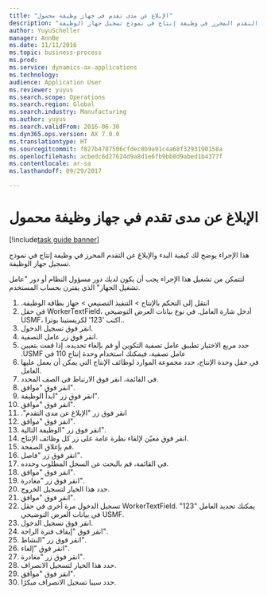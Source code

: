 ```yaml
--- 
title: "الإبلاغ عن مدى تقدم في جهاز وظيفة محمول"
description: "هذا الإجراء يوضح لك كيفية البدء والإبلاغ عن التقدم المحرز في وظيفة إنتاج في نموذج تسجيل جهاز الوظيفة."
author: YuyuScheller
manager: AnnBe
ms.date: 11/11/2016
ms.topic: business-process
ms.prod: 
ms.service: dynamics-ax-applications
ms.technology: 
audience: Application User
ms.reviewer: yuyus
ms.search.scope: Operations
ms.search.region: Global
ms.search.industry: Manufacturing
ms.author: yuyus
ms.search.validFrom: 2016-06-30
ms.dyn365.ops.version: AX 7.0.0
ms.translationtype: HT
ms.sourcegitcommit: f827b4787506cfdec8b9a91c4a68f3293190158a
ms.openlocfilehash: acbedc6d27624d9a8d1e6fb9bb0d9abed1b4377f
ms.contentlocale: ar-sa
ms.lasthandoff: 09/29/2017

---
```

# <a name="report-progress-on-a-mobile-job-device"></a>الإبلاغ عن مدى تقدم في جهاز وظيفة محمول

[!include[task guide banner](../../includes/task-guide-banner.md)]

هذا الإجراء يوضح لك كيفية البدء والإبلاغ عن التقدم المحرز في وظيفة إنتاج في نموذج تسجيل جهاز الوظيفة.



لتتمكن من تشغيل هذا الإجراء يجب أن يكون لديك دور مسؤول النظام أو دور "عامل تشغيل الجهاز" الذي يقترن بحساب المستخدم.

1. انتقل إلى التحكم بالإنتاج > ‏‫التنفيذ التصنيعي > جهاز بطاقة الوظيفة.
2. في حقل WorkerTextField، أدخل شارة العامل. في نوع بيانات العرض التوضيحي USMF، اكتب '123' لكريستينا بوترا..
3. انقر فوق تسجيل الدخول.
4. انقر فوق زر عامل التصفية.
5. حدد مربع الاختيار ‏‫تطبيق عامل تصفية التكوين أو قم بإلغاء تحديده. إذا قمت بتعيين عامل تصفية، فيمكنك استخدام وحدة إنتاج 110 في USMF.
6. في حقل وحدة الإنتاج، حدد مجموعة الموارد لوظائف الإنتاج التي يمكن أن يعمل عليها العامل.
7. في القائمة، انقر فوق الارتباط في الصف المحدد.
8. انقر فوق "موافق".
9. انقر فوق زر "ابدأ الوظيفة".
10. انقر فوق "موافق".
11. انقر فوق زر "‏‫الإبلاغ عن مدى التقدم".
12. انقر فوق "موافق".
13. انقر فوق زر "الوظيفة التالية".
14. انقر فوق معيّن لإلقاء نظرة عامة على زر كل وظائف الإنتاج.
15. قم بإغلاق الصفحة.
16. انقر فوق زر "فاصل".
17. في القائمة، قم بالبحث عن السجل المطلوب وحدده.
18. انقر فوق "موافق".
19. انقر فوق زر "مغادرة".
20. حدد هذا الخيار لتسجيل الخروج.
21. انقر فوق "موافق".
22. تسجيل الدخول مرة أخرى في حقل WorkerTextField. يمكنك تحديد العامل "123" في بيانات العرض التوضيحي USMF.
23. انقر فوق تسجيل الدخول.
24. انقر فوق "‏‫إيقاف فترة الراحة‬".
25. انقر فوق زر "النشاط".
26. انقر فوق "إلغاء".
27. انقر فوق زر "مغادرة".
28. حدد هذا الخيار لتسجيل الانصراف.
29. انقر فوق "موافق".
30. حدد سببا تسجيل الانصراف مبكرًا.


